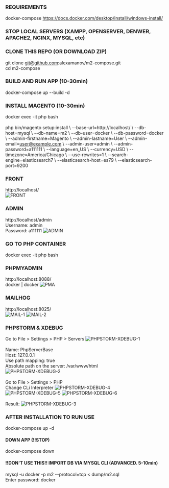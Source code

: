 ### REQUIREMENTS
docker-compose https://docs.docker.com/desktop/install/windows-install/

### STOP LOCAL SERVERS (XAMPP, OPENSERVER, DENWER, APACHE2, NGINX, MYSQL, etc)

### CLONE THIS REPO (OR DOWNLOAD ZIP)
git clone git@github.com:alexamanov/m2-compose.git
<br>
cd m2-compose

### BUILD AND RUN APP (10-30min)
docker-compose up --build -d

### INSTALL MAGENTO (10-30min)
docker exec -it php bash
<br>
<br>
php bin/magento setup:install \\
--base-url=http://localhost/ \\
--db-host=mysql \\
--db-name=m2 \\
--db-user=docker \\
--db-password=docker \\
--admin-firstname=Magento \\
--admin-lastname=User \\
--admin-email=user@example.com \\
--admin-user=admin \\
--admin-password=a111111 \\
--language=en_US  \\
--currency=USD \\
--timezone=America/Chicago \\
--use-rewrites=1 \\
--search-engine=elasticsearch7 \\
--elasticsearch-host=es79 \\
--elasticsearch-port=9200

### FRONT
http://localhost/
<br>
![FRONT](guide/home.png?raw=true "HOME")

### ADMIN
http://localhost/admin
<br>
Username: admin
<br>
Password: a111111
![ADMIN](guide/admin.png?raw=true "ADMIN")

### GO TO PHP CONTAINER
docker exec -it php bash

### PHPMYADMIN
http://localhost:8088/
<br>
docker | docker
![PMA](guide/pma.png?raw=true "PMA")

### MAILHOG
http://localhost:8025/
<br>
![MAIL-1](guide/mail-1.png?raw=true "mail-1")
![MAIL-2](guide/mail-2.png?raw=true "mail-2")

### PHPSTORM & XDEBUG
Go to File > Settings > PHP > Servers
![PHPSTORM-XDEBUG-1](guide/phpstorm-xdebug-1.png?raw=true "PHPSTORM-XDEBUG-1")
<br>
<br>
Name: PhpServerBase
<br>
Host: 127.0.0.1
<br>
Use path mapping: true
<br>
Absolute path on the server: /var/www/html
<br>
![PHPSTORM-XDEBUG-2](guide/phpstorm-xdebug-2.png?raw=true "PHPSTORM-XDEBUG-2")
<br>
<br>
Go to File > Settings > PHP
<br>
Change CLi Interpreter
![PHPSTORM-XDEBUG-4](guide/phpstorm-xdebug-4.png?raw=true "PHPSTORM-XDEBUG-4")
![PHPSTORM-XDEBUG-5](guide/phpstorm-xdebug-5.png?raw=true "PHPSTORM-XDEBUG-5")
![PHPSTORM-XDEBUG-6](guide/phpstorm-xdebug-6.png?raw=true "PHPSTORM-XDEBUG-6")
<br>
<br>
Result:
![PHPSTORM-XDEBUG-3](guide/phpstorm-xdebug-3.png?raw=true "PHPSTORM-XDEBUG-3")

### AFTER INSTALLATION TO RUN USE
docker-compose up -d

#### DOWN APP (!!STOP)
docker-compose down

#### !!DON'T USE THIS!! IMPORT DB VIA MYSQL CLI (ADVANCED. 5-10min)
mysql -u docker -p m2 --protocol=tcp < dump/m2.sql
<br>
Enter password: docker
